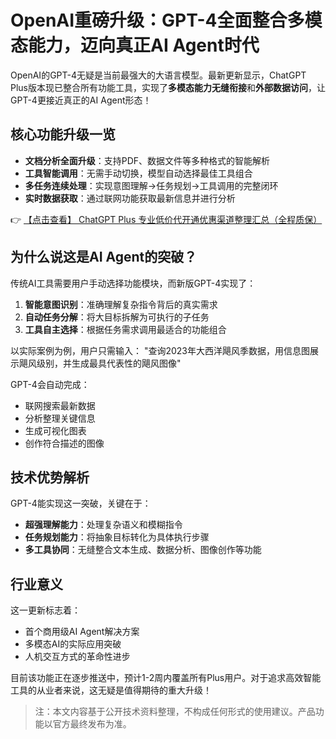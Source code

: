 # OpenAI重磅升级：GPT-4全面整合多模态能力，迈向真正AI Agent时代

OpenAI的GPT-4无疑是当前最强大的大语言模型。最新更新显示，ChatGPT Plus版本现已整合所有功能工具，实现了**多模态能力无缝衔接**和**外部数据访问**，让GPT-4更接近真正的AI Agent形态！

## 核心功能升级一览
- **文档分析全面升级**：支持PDF、数据文件等多种格式的智能解析
- **工具智能调用**：无需手动切换，模型自动选择最佳工具组合
- **多任务连续处理**：实现意图理解→任务规划→工具调用的完整闭环
- **实时数据获取**：通过联网功能获取最新信息并进行分析

👉 [【点击查看】 ChatGPT Plus 专业低价代开通优惠渠道整理汇总（全程质保）](https://bit.ly/DaiKai)

## 为什么说这是AI Agent的突破？

传统AI工具需要用户手动选择功能模块，而新版GPT-4实现了：
1. **智能意图识别**：准确理解复杂指令背后的真实需求
2. **自动任务分解**：将大目标拆解为可执行的子任务
3. **工具自主选择**：根据任务需求调用最适合的功能组合

以实际案例为例，用户只需输入：
"查询2023年大西洋飓风季数据，用信息图展示飓风级别，并生成最具代表性的飓风图像"

GPT-4会自动完成：
- 联网搜索最新数据
- 分析整理关键信息
- 生成可视化图表
- 创作符合描述的图像

## 技术优势解析

GPT-4能实现这一突破，关键在于：
- **超强理解能力**：处理复杂语义和模糊指令
- **任务规划能力**：将抽象目标转化为具体执行步骤
- **多工具协同**：无缝整合文本生成、数据分析、图像创作等功能

## 行业意义

这一更新标志着：
- 首个商用级AI Agent解决方案
- 多模态AI的实际应用突破
- 人机交互方式的革命性进步

目前该功能正在逐步推送中，预计1-2周内覆盖所有Plus用户。对于追求高效智能工具的从业者来说，这无疑是值得期待的重大升级！

> 注：本文内容基于公开技术资料整理，不构成任何形式的使用建议。产品功能以官方最终发布为准。